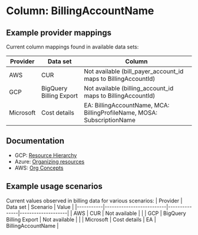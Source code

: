 # Column: BillingAccountName

## Example provider mappings

Current column mappings found in available data sets:

| Provider  | Data set                 | Column                                                    |
|-----------|--------------------------|-----------------------------------------------------------|
| AWS       | CUR                      | Not available (bill_payer_account_id maps to BillingAccountId) |
| GCP       | BigQuery Billing Export  | Not available (billing_account_id maps to BillingAccountId) |
| Microsoft | Cost details             | EA: BillingAccountName, MCA: BillingProfileName, MOSA: SubscriptionName |

## Documentation

- GCP: [Resource Hierarchy](https://cloud.google.com/resource-manager/docs/cloud-platform-resource-hierarchy#resource-hierarchy-detail)
- Azure: [Organizing resources](https://learn.microsoft.com/en-us/azure/cost-management-billing/manage/view-all-accounts)
- AWS: [Org Concepts](https://docs.aws.amazon.com/organizations/latest/userguide/orgs_getting-started_concepts.html)

## Example usage scenarios

Current values observed in billing data for various scenarios:
| Provider  | Data set                 | Scenario      | Value              |
|-----------|--------------------------|---------------|--------------------|
| AWS       | CUR                      | Not available |                    |
| GCP       | BigQuery Billing Export  | Not available |                    |
| Microsoft | Cost details             | EA            | BillingAccountName |
